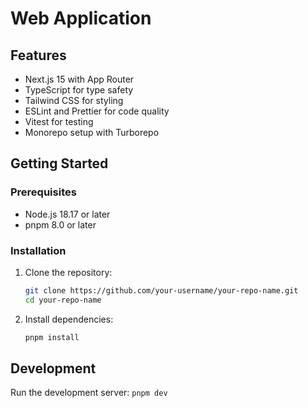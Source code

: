 # Web Application

## Features

- Next.js 15 with App Router
- TypeScript for type safety
- Tailwind CSS for styling
- ESLint and Prettier for code quality
- Vitest for testing
- Monorepo setup with Turborepo

## Getting Started

### Prerequisites

- Node.js 18.17 or later
- pnpm 8.0 or later

### Installation

1. Clone the repository:

   ```bash
   git clone https://github.com/your-username/your-repo-name.git
   cd your-repo-name
   ```

2. Install dependencies:
   ```bash
   pnpm install
   ```

## Development

Run the development server:
`pnpm dev`

